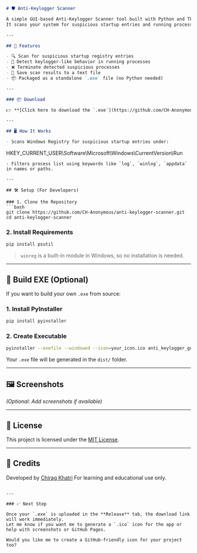 ```markdown
# 🛡️ Anti-Keylogger Scanner

A simple GUI-based Anti-Keylogger Scanner tool built with Python and Tkinter.  
It scans your system for suspicious startup entries and running processes that may indicate the presence of a keylogger.

---

## 📌 Features

- 🔍 Scan for suspicious startup registry entries
- 🧠 Detect keylogger-like behavior in running processes
- ❌ Terminate detected suspicious processes
- 💾 Save scan results to a text file
- 📦 Packaged as a standalone `.exe` file (no Python needed)

---

### 📦 Download

👉 **[Click here to download the `.exe`](https://github.com/CH-Anonymous/anti-keylogger-scanner/releases/download/v1.0/anti_keylogger_gui.exe)**

---

## 🖥️ How It Works

- Scans Windows Registry for suspicious startup entries under:
```

HKEY\_CURRENT\_USER\Software\Microsoft\Windows\CurrentVersion\Run

````
- Filters process list using keywords like `log`, `winlog`, `appdata` in names or paths.

---

## 🛠️ Setup (For Developers)

### 1. Clone the Repository
```bash
git clone https://github.com/CH-Anonymous/anti-keylogger-scanner.git
cd anti-keylogger-scanner
````

### 2. Install Requirements

```bash
pip install psutil
```

> `winreg` is a built-in module in Windows, so no installation is needed.

---

## 🧰 Build EXE (Optional)

If you want to build your own `.exe` from source:

### 1. Install PyInstaller

```bash
pip install pyinstaller
```

### 2. Create Executable

```bash
pyinstaller --onefile --windowed --icon=your_icon.ico anti_keylogger_gui.py
```

Your `.exe` file will be generated in the `dist/` folder.

---

## 🖼️ Screenshots

*(Optional: Add screenshots if available)*

---

## 📄 License

This project is licensed under the [MIT License](LICENSE).

---

## 🙌 Credits

Developed by [Chirag Khatri](https://github.com/CH-Anonymous)
For learning and educational use only.

```

---

### ✅ Next Step

Once your `.exe` is uploaded in the **Release** tab, the download link will work immediately.  
Let me know if you want me to generate a `.ico` icon for the app or help with screenshots or GitHub Pages.

Would you like me to create a GitHub-friendly icon for your project too?
```
